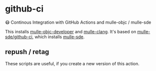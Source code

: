 # github-ci

😷  Continous Integration with GitHub Actions and mulle-objc / mulle-sde 

This installs [mulle-objc-developer](//github.com/mulle-objc/mulle-objc-developer)
and [mulle-clang](//github.com/codeon-gmbh/mulle-clang).
It's based on [mulle-sde/github-ci](//github.com/mulle-sde/github-ci),
which installs [mulle-sde](//mulle-sde.github.io).


## repush / retag

These scripts are useful, if you create a new version of this action.
